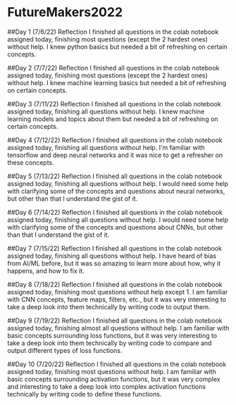 # FutureMakers2022
##Day 1 (7/6/22) Reflection
I finished all questions in the colab notebook assigned today, finishing most questions (except the 2 hardest ones) without help. I knew python basics but needed a bit of refreshing on certain concepts. 

##Day 2 (7/7/22) Reflection
I finished all questions in the colab notebook assigned today, finishing most questions (except the 2 hardest ones) without help. I knew machine learning basics but needed a bit of refreshing on certain concepts. 

##Day 3 (7/11/22) Reflection
I finished all questions in the colab notebook assigned today, finishing all questions without help. I knew machine learning models and topics about them but needed a bit of refreshing on certain concepts. 

##Day 4 (7/12/22) Reflection 
I finished all questions in the colab notebook assigned today, finishing all questions without help. I'm familiar with tensorflow and deep neural networks and it was nice to get a refresher on these concepts.

##Day 5 (7/13/22) Reflection I finished all questions in the colab notebook assigned today, finishing all questions without help. I would need some help with clarifying some of the concepts and questions about neural networks, but other than that I understand the gist of it.

##Day 6 (7/14/22) Reflection I finished all questions in the colab notebook assigned today, finishing all questions without help. I would need some help with clarifying some of the concepts and questions about CNNs, but other than that I understand the gist of it.

##Day 7 (7/15/22) Reflection I finished all questions in the colab notebook assigned today, finishing all questions without help. I have heard of bias from AI/ML before, but it was so amazing to learn more about how, why it happens, and how to fix it.

##Day 8 (7/18/22) Reflection I finished all questions in the colab notebook assigned today, finishing most questions without help except 1. I am familiar with CNN concepts, feature maps, filters, etc., but it was very interesting to take a deep look into them technically by writing code to output them.

##Day 9 (7/19/22) Reflection I finished all questions in the colab notebook assigned today, finishing almost all questions without help. I am familiar with basic concepts surrounding loss functions, but it was very interesting to take a deep look into them technically by writing code to compare and output different types of loss functions.

##Day 10 (7/20/22) Reflection I finished all questions in the colab notebook assigned today, finishing most questions without help. I am familiar with basic concepts surrounding activation functions, but it was very complex and interesting to take a deep look into complex activation functions technically by writing code to define these functions.
